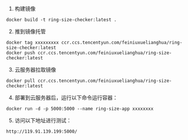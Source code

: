 


1. 构建镜像
```
docker build -t ring-size-checker:latest .
```

2. 推到镜像托管
```
docker tag xxxxxxxxx ccr.ccs.tencentyun.com/feiniuxuelianghua/ring-size-checker:latest
docker push ccr.ccs.tencentyun.com/feiniuxuelianghua/ring-size-checker:latest
```

3. 云服务器拉取镜像
```
docker pull ccr.ccs.tencentyun.com/feiniuxuelianghua/ring-size-checker:latest
```

4. 部署到云服务器后，运行以下命令运行容器：
```
docker run -d -p 5000:5000 --name ring-size-app xxxxxxxx
```

5. 访问以下地址进行测试：
```
http://119.91.139.199:5000/
```